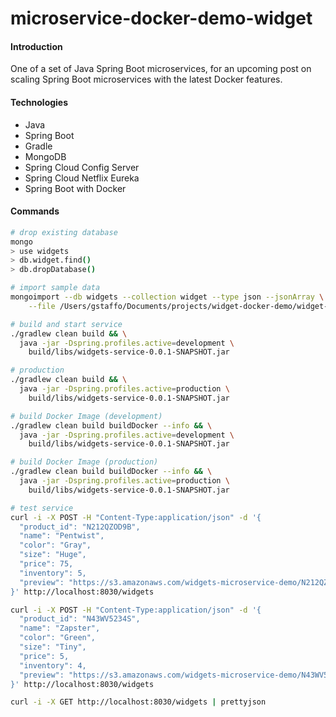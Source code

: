 # microservice-docker-demo-widget
#### Introduction
One of a set of Java Spring Boot microservices, for an upcoming post on scaling Spring Boot microservices with the latest Docker features.

#### Technologies
* Java
* Spring Boot
* Gradle
* MongoDB
* Spring Cloud Config Server
* Spring Cloud Netflix Eureka
* Spring Boot with Docker

#### Commands
```bash
# drop existing database
mongo
> use widgets
> db.widget.find()
> db.dropDatabase()
```

```bash
# import sample data
mongoimport --db widgets --collection widget --type json --jsonArray \
    --file /Users/gstaffo/Documents/projects/widget-docker-demo/widget-service/src/main/resources/data/widget_data.json
```

```bash
# build and start service
./gradlew clean build && \
  java -jar -Dspring.profiles.active=development \
    build/libs/widgets-service-0.0.1-SNAPSHOT.jar

# production
./gradlew clean build && \
  java -jar -Dspring.profiles.active=production \
    build/libs/widgets-service-0.0.1-SNAPSHOT.jar
```

```bash
# build Docker Image (development)
./gradlew clean build buildDocker --info && \
  java -jar -Dspring.profiles.active=development \
    build/libs/widgets-service-0.0.1-SNAPSHOT.jar

# build Docker Image (production)
./gradlew clean build buildDocker --info && \
  java -jar -Dspring.profiles.active=production \
    build/libs/widgets-service-0.0.1-SNAPSHOT.jar
```

```bash
# test service
curl -i -X POST -H "Content-Type:application/json" -d '{
  "product_id": "N212QZOD9B",
  "name": "Pentwist",
  "color": "Gray",
  "size": "Huge",
  "price": 75,
  "inventory": 5,
  "preview": "https://s3.amazonaws.com/widgets-microservice-demo/N212QZOD9B.png"
}' http://localhost:8030/widgets

curl -i -X POST -H "Content-Type:application/json" -d '{
  "product_id": "N43WV5234S",
  "name": "Zapster",
  "color": "Green",
  "size": "Tiny",
  "price": 5,
  "inventory": 4,
  "preview": "https://s3.amazonaws.com/widgets-microservice-demo/N43WV5234S.png"
}' http://localhost:8030/widgets

curl -i -X GET http://localhost:8030/widgets | prettyjson
```
